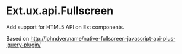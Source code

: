 Ext.ux.api.Fullscreen
=====================

Add support for HTML5 API on Ext components.

Based on http://johndyer.name/native-fullscreen-javascript-api-plus-jquery-plugin/